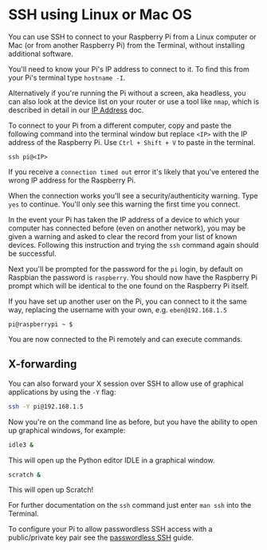 # SSH using Linux or Mac OS

You can use SSH to connect to your Raspberry Pi from a Linux computer or Mac (or from another Raspberry Pi) from the Terminal, without installing additional software.

You'll need to know your Pi's IP address to connect to it. To find this from your Pi's terminal type `hostname -I`.

Alternatively if you're running the Pi without a screen, aka headless, you can also look at the device list on your router or use a tool like `nmap`, which is described in detail in our [IP Address](../ip-address.md) doc.

To connect to your Pi from a different computer, copy and paste the following command into the terminal window but replace `<IP>` with the IP address of the Raspberry Pi. Use `Ctrl + Shift + V` to paste in the terminal.

```
ssh pi@<IP>
```

If you receive a `connection timed out` error it's likely that you've entered the wrong IP address for the Raspberry Pi.

When the connection works you'll see a security/authenticity warning. Type `yes` to continue. You'll only see this warning the first time you connect.

In the event your Pi has taken the IP address of a device to which your computer has connected before (even on another network), you may be given a warning and asked to clear the record from your list of known devices. Following this instruction and trying the `ssh` command again should be successful.

Next you'll be prompted for the password for the `pi` login, by default on Raspbian the password is `raspberry`. You should now have the Raspberry Pi prompt which will be identical to the one found on the Raspberry Pi itself.

If you have set up another user on the Pi, you can connect to it the same way, replacing the username with your own, e.g. `eben@192.168.1.5`

```
pi@raspberrypi ~ $
```

You are now connected to the Pi remotely and can execute commands.

## X-forwarding

You can also forward your X session over SSH to allow use of graphical applications by using the `-Y` flag:

```bash
ssh -Y pi@192.168.1.5
```

Now you're on the command line as before, but you have the ability to open up graphical windows, for example:

```bash
idle3 &
```

This will open up the Python editor IDLE in a graphical window.

```bash
scratch &
```

This will open up Scratch!

For further documentation on the `ssh` command just enter `man ssh` into the Terminal.

To configure your Pi to allow passwordless SSH access with a public/private key pair see the [passwordless SSH](passwordless.md) guide.
